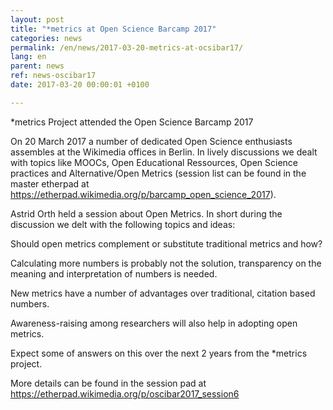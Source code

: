 ```yaml
---
layout: post
title: "*metrics at Open Science Barcamp 2017"
categories: news
permalink: /en/news/2017-03-20-metrics-at-ocsibar17/
lang: en
parent: news
ref: news-oscibar17
date: 2017-03-20 00:00:01 +0100

---
```

*metrics Project attended the Open Science Barcamp 2017

On 20 March 2017 a number of dedicated Open Science enthusiasts assembles at the Wikimedia offices in Berlin. In lively discussions we dealt with topics like MOOCs, Open Educational Ressources, Open Science practices and Alternative/Open Metrics (session list can be found in the master etherpad at https://etherpad.wikimedia.org/p/barcamp_open_science_2017).

Astrid Orth held a session about Open Metrics. In short during the discussion we delt with the following topics and ideas:  

Should open metrics complement or substitute traditional metrics and how?  

Calculating more numbers is probably not the solution, transparency on the meaning and interpretation of numbers is needed.  

New metrics have a number of advantages over traditional, citation based numbers.  

Awareness-raising among researchers will also help in adopting open metrics.  

Expect some of answers on this over the next 2 years from the *metrics project.

More details can be found in the session pad at https://etherpad.wikimedia.org/p/oscibar2017_session6

